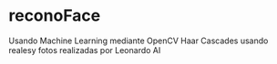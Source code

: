 # reconoFace
Usando Machine Learning mediante  OpenCV Haar Cascades usando realesy fotos realizadas por Leonardo AI
